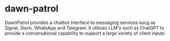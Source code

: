 # dawn-patrol

DawnPatrol provides a chatbot interface to messaging services sucg as Signal, Slack, WhatsApp and Telegram.
It utilizes LLM's such as ChatGPT to provide a concersational capability to support a large variety of client inputs
